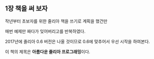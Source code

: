 ## 1장 책을 써 보자

작년부터 초보자를 위한 줄리아 책을 쓰기로 계획을 했건만

매번 예제만 짜다가 잊어버리고를 반복하였다.

2017년에 줄리아 0.6 버전은 나올 것이므로 0.6에 맞추어서 우선 시작을 하여본다.

이 책의 제목은 **아름다운 줄리아 프로그래밍**이다.

